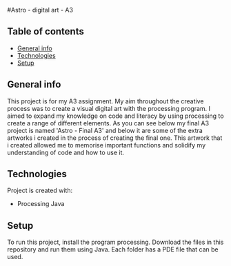 #Astro - digital art - A3

## Table of contents
* [General info](#general-info)
* [Technologies](#technologies)
* [Setup](#setup)

## General info
This project is for my A3 assignment. My aim throughout the creative process was to create a visual digital art with the processing program. I aimed to expand my knowledge on code and literacy by using processing to create a range of different elements. 
As you can see below my final A3 project is named 'Astro - Final A3' and below it are some of the extra artworks i created in the process of creating the final one. This artwork that i created allowed me to memorise important functions and solidify my understanding of code and how to use it.	

## Technologies
Project is created with:
* Processing Java

	
## Setup
 To run this project, install the program processing. Download the files in this repository and run them using Java.
 Each folder has a PDE file that can be used.

  
 

